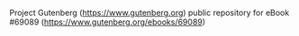 Project Gutenberg (https://www.gutenberg.org) public repository for
eBook #69089 (https://www.gutenberg.org/ebooks/69089)
